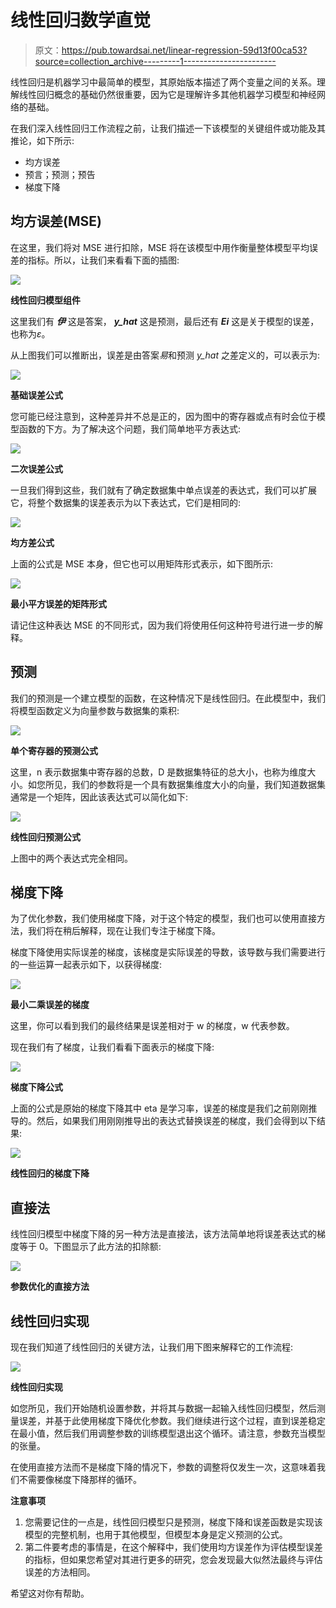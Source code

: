 # 线性回归数学直觉

> 原文：<https://pub.towardsai.net/linear-regression-59d13f00ca53?source=collection_archive---------1----------------------->

线性回归是机器学习中最简单的模型，其原始版本描述了两个变量之间的关系。理解线性回归概念的基础仍然很重要，因为它是理解许多其他机器学习模型和神经网络的基础。

在我们深入线性回归工作流程之前，让我们描述一下该模型的关键组件或功能及其推论，如下所示:

*   均方误差
*   预言；预测；预告
*   梯度下降

## **均方误差(MSE)**

在这里，我们将对 MSE 进行扣除，MSE 将在该模型中用作衡量整体模型平均误差的指标。所以，让我们来看看下面的插图:

![](img/5f62d0186bb28758fbdec825d87cb223.png)

**线性回归模型组件**

这里我们有 ***伊*** 这是答案， ***y_hat*** 这是预测，最后还有 ***Ei*** 这是关于模型的误差，也称为*ε*。

从上图我们可以推断出，误差是由答案*易*和预测 *y_hat* 之差定义的，可以表示为:

![](img/87bb72cd8fe4d99a18a2a2f4861ecb89.png)

**基础误差公式**

您可能已经注意到，这种差异并不总是正的，因为图中的寄存器或点有时会位于模型函数的下方。为了解决这个问题，我们简单地平方表达式:

![](img/b0b02d982daa8225854579e3239dba3c.png)

**二次误差公式**

一旦我们得到这些，我们就有了确定数据集中单点误差的表达式，我们可以扩展它，将整个数据集的误差表示为以下表达式，它们是相同的:

![](img/88e4218d2ff914d386471a1c4036149b.png)

**均方差公式**

上面的公式是 MSE 本身，但它也可以用矩阵形式表示，如下图所示:

![](img/6d321bc7f4e32a0b5d37c06180a774e7.png)

**最小平方误差的矩阵形式**

请记住这种表达 MSE 的不同形式，因为我们将使用任何这种符号进行进一步的解释。

## **预测**

我们的预测是一个建立模型的函数，在这种情况下是线性回归。在此模型中，我们将模型函数定义为向量参数与数据集的乘积:

![](img/60cd32462c4ef60c05e8ab1bc6bf8e3e.png)

**单个寄存器的预测公式**

这里，n 表示数据集中寄存器的总数，D 是数据集特征的总大小，也称为维度大小。如您所见，我们的参数将是一个具有数据集维度大小的向量，我们知道数据集通常是一个矩阵，因此该表达式可以简化如下:

![](img/a73a699b7d9996b992e3b10b543cede6.png)

**线性回归预测公式**

上图中的两个表达式完全相同。

## **梯度下降**

为了优化参数，我们使用梯度下降，对于这个特定的模型，我们也可以使用直接方法，我们将在稍后解释，现在让我们专注于梯度下降。

梯度下降使用实际误差的梯度，该梯度是实际误差的导数，该导数与我们需要进行的一些运算一起表示如下，以获得梯度:

![](img/5e2a76bb3bcb135bb60080a32b653568.png)

**最小二乘误差的梯度**

这里，你可以看到我们的最终结果是误差相对于 w 的梯度，w 代表参数。

现在我们有了梯度，让我们看看下面表示的梯度下降:

![](img/1649423f544fb0dca47ddcc02f912d2d.png)

**梯度下降公式**

上面的公式是原始的梯度下降其中 eta 是学习率，误差的梯度是我们之前刚刚推导的。然后，如果我们用刚刚推导出的表达式替换误差的梯度，我们会得到以下结果:

![](img/fe3d04f96e31fcb83195c88dcd612579.png)

**线性回归的梯度下降**

## **直接法**

线性回归模型中梯度下降的另一种方法是直接法，该方法简单地将误差表达式的梯度等于 0。下图显示了此方法的扣除额:

![](img/a7b767de1caea4640eb592b6e4224f29.png)

**参数优化的直接方法**

## 线性回归实现

现在我们知道了线性回归的关键方法，让我们用下图来解释它的工作流程:

![](img/65e05e267330d730cfb776ed89da277a.png)

**线性回归实现**

如您所见，我们开始随机设置参数，并将其与数据一起输入线性回归模型，然后测量误差，并基于此使用梯度下降优化参数。我们继续进行这个过程，直到误差稳定在最小值，然后我们用调整参数的训练模型退出这个循环。请注意，参数充当模型的张量。

在使用直接方法而不是梯度下降的情况下，参数的调整将仅发生一次，这意味着我们不需要像梯度下降那样的循环。

**注意事项**

1.  您需要记住的一点是，线性回归模型只是预测，梯度下降和误差函数是实现该模型的完整机制，也用于其他模型，但模型本身是定义预测的公式。
2.  第二件要考虑的事情是，在这个解释中，我们使用均方误差作为评估模型误差的指标，但如果您希望对其进行更多的研究，您会发现最大似然法最终与评估误差的方法相同。

希望这对你有帮助。